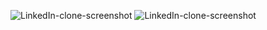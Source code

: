 ![LinkedIn-clone-screenshot](https://github.com/aditisinghdeveloper/linkedin-clone/blob/master/screencapture-localhost-3002-2022-08-30-11_10_49.png)
![LinkedIn-clone-screenshot](https://github.com/aditisinghdeveloper/linkedin-clone/blob/master/screencapture-localhost-3002-2022-08-30-11_16_40.png)